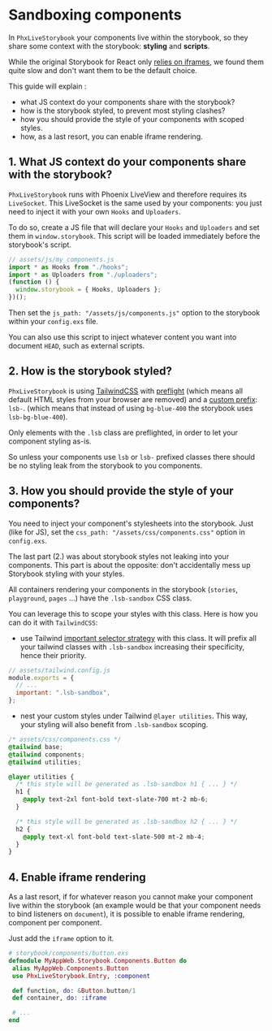 # Sandboxing components

In `PhxLiveStorybook` your components live within the storybook, so they share
some context with the storybook: **styling** and **scripts**.

While the original Storybook for React only [relies on iframes](https://storybook.js.org/docs/react/configure/story-rendering), we found them quite slow and don't want them to be the default
choice.

This guide will explain :

- what JS context do your components share with the storybook?
- how is the storybook styled, to prevent most styling clashes?
- how you should provide the style of your components with scoped styles.
- how, as a last resort, you can enable iframe rendering.

## 1. What JS context do your components share with the storybook?

`PhxLiveStorybook` runs with Phoenix LiveView and therefore requires its `LiveSocket`.
This LiveSocket is the same used by your components: you just need to inject it with your
own `Hooks` and `Uploaders`.

To do so, create a JS file that will declare your `Hooks` and `Uploaders` and set them in `window.storybook`. This script will be loaded immediately before the storybook's script.

```javascript
// assets/js/my_components.js
import * as Hooks from "./hooks";
import * as Uploaders from "./uploaders";
(function () {
  window.storybook = { Hooks, Uploaders };
})();
```

Then set the `js_path: "/assets/js/components.js"` option to the storybook within your `config.exs` file.

You can also use this script to inject whatever content you want into document `HEAD`, such as external scripts.

## 2. How is the storybook styled?

`PhxLiveStorybook` is using [TailwindCSS](https://tailwindcss.com) with [preflight](https://tailwindcss.com/docs/preflight) (which means all default HTML styles from your browser are removed) and a [custom prefix](https://tailwindcss.com/docs/configuration#prefix): `lsb-`. (which means that instead of using `bg-blue-400` the storybook uses `lsb-bg-blue-400`).

Only elements with the `.lsb` class are preflighted, in order to let your component styling as-is.

So unless your components use `lsb` or `lsb-` prefixed classes there should be no styling leak from the storybook to you components.

## 3. How you should provide the style of your components?

You need to inject your component's stylesheets into the storybook. Just (like for JS), set the
`css_path: "/assets/css/components.css"` option in `config.exs`.

The last part (2.) was about storybook styles not leaking into your components. This part is about the opposite: don't accidentally mess up Storybook styling with your styles.

All containers rendering your components in the storybook (`stories`, `playground`, `pages` ...) have the `.lsb-sandbox` CSS class.

You can leverage this to scope your styles with this class. Here is how you can do it with `TailwindCSS`:

- use Tailwind [important selector strategy](https://tailwindcss.com/docs/configuration#selector-strategy) with this class. It will prefix all your tailwind classes with `.lsb-sandbox` increasing their specificity, hence their priority.

```javascript
// assets/tailwind.config.js
module.exports = {
  // ...
  important: ".lsb-sandbox",
};
```

- nest your custom styles under Tailwind `@layer utilities`. This way, your styling will also benefit from `.lsb-sandbox` scoping.

```css
/* assets/css/components.css */
@tailwind base;
@tailwind components;
@tailwind utilities;

@layer utilities {
  /* this style will be generated as .lsb-sandbox h1 { ... } */
  h1 {
    @apply text-2xl font-bold text-slate-700 mt-2 mb-6;
  }

  /* this style will be generated as .lsb-sandbox h2 { ... } */
  h2 {
    @apply text-xl font-bold text-slate-500 mt-2 mb-4;
  }
}
```

## 4. Enable iframe rendering

As a last resort, if for whatever reason you cannot make your component live within the storybook (an example would be that your component needs to bind listeners on `document`), it is possible to enable iframe rendering, component per component.

Just add the `iframe` option to it.

```elixir
# storybook/components/button.exs
defmodule MyAppWeb.Storybook.Components.Button do
 alias MyAppWeb.Components.Button
 use PhxLiveStorybook.Entry, :component

 def function, do: &Button.button/1
 def container, do: :iframe

 # ...
end
```
